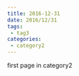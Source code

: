 ```yaml
---
title: 2016-12-31
date: 2016/12/31
tags:
 - tag3
categories:
 - category2
---
```

first page in category2
